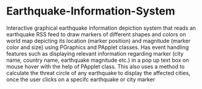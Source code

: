 # Earthquake-Information-System
Interactive graphical earthquake information depiction system that reads an earthquake RSS feed to draw markers of different shapes and colors on world map depicting its location (marker position) and magnitude (marker color and size) using PGraphics and PApplet classes.
Has event handling features such as displaying relevant information regarding marker (city name, country
name, earthquake magnitude etc.) in a pop up text box on mouse hover with the help of PApplet class. This also uses a method to calculate the threat circle of any earthquake to display the affected cities, once the user clicks on a specifc earthquake or city marker
